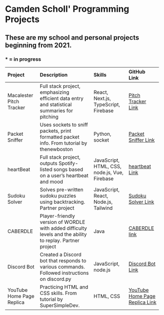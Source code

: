 # Camden Scholl' Programming Projects
## These are my school and personal projects beginning from 2021.
### * = in progress

| Project        | Description | Skills | GitHub Link |
| :---           | :--- | :--- | :--- |
| Macalester Pitch Tracker | Full stack project, emphasizing efficient data entry and statistical summaries for pitching | React, Next.js, TypeScript, Firebase | [Pitch Tracker Link](https://github.com/c-l-scholl/macalester-pitch-tracker) |
| Packet Sniffer | Uses sockets to sniff packets, print formatted packet info. From tutorial by thenewboston | Python, socket | [Packet Sniffer Link](https://github.com/c-l-scholl/python-packet-sniffer) | 
| heartBeat      | Full stack project, outputs Spotify-listed songs based on a user’s heartbeat and mood | JavaScript, HTML, CSS, node.js, Vue, Firebase | [heartbeat Link](https://github.com/c-l-scholl/stp-vue-fb) |
| Sudoku Solver  | Solves pre-written sudoku puzzles using backtracking. Partner project | JavaScript, React, Node.js, Tailwind | [Sudoku Solver Link](https://github.com/c-l-scholl/comp221-finalproject-sudoku-jay-cam) |
| CABERDLE       | Player-friendly version of WORDLE with added difficulty levels and the ability to replay. Partner project | Java | [CABERDLE link](https://github.com/mac-comp128-s22/128-project-ben-and-camden2) |
| Discord Bot    | Created a Discord bot that responds to various commands. Followed instructions on discord.py | JavaScript, node.js | [Discord Bot Link](https://github.com/c-l-scholl/discord-bot) |
| YouTube Home Page Replica | Practicing HTML and CSS skills. From tutorial by SuperSimpleDev. | HTML, CSS | [YouTube Home Page Replica Link](https://github.com/c-l-scholl/YT-home-page-UI-replica) |
